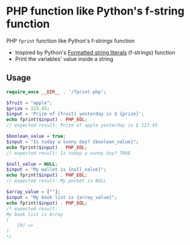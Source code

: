 # PHP function like Python's f-string function
PHP `fprint` function like Python's f-strings function

* Inspired by Python's [Formatted string literals](https://docs.python.org/3/tutorial/inputoutput.html) (f-strings) function
* Print the variables' value inside a string

## Usage

```php
require_once __DIR__ . '/fprint.php';

$fruit = "apple";
$prize = 123.45;
$input = 'Prize of {fruit} yesterday is $ {prize}';
echo fprint($input) . PHP_EOL;
// expected result: Prize of apple yesterday is $ 123.45

$boolean_value = true;
$input = "Is today a sunny day? {boolean_value}";
echo fprint($input) . PHP_EOL;
// expected result: Is today a sunny day? TRUE

$null_value = NULL;
$input = "My wallet is {null_value}";
echo fprint($input) . PHP_EOL;
// expected result: My pocket is NULL

$array_value = [""];
$input = "My book list is {array_value}";
echo fprint($input) . PHP_EOL;
/* expected result:
My book list is Array
(
    [0] => 
)
*/

```